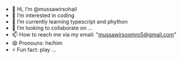- 👋 Hi, I’m @mussawirsohail
- 👀 I’m interested in coding
- 🌱 I’m currently learning typescript and phython
- 💞️ I’m looking to collaborate on ...
- 📫 How to reach me via my email: "mussawirsoomro5@gmail.com"
- 😄 Pronouns: he/him
- ⚡ Fun fact: play ...

<!---
mussawirsohail/mussawirsohail is a ✨ special ✨ repository because its `README.md` (this file) appears on your GitHub profile.
You can click the Preview link to take a look at your changes.
--->
